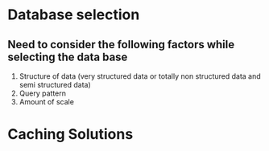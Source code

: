 # Database selection
## Need to consider the following factors while selecting the data base

1. Structure of data (very structured data or totally non structured data and semi structured data)
2. Query pattern 
3. Amount of scale


# Caching Solutions